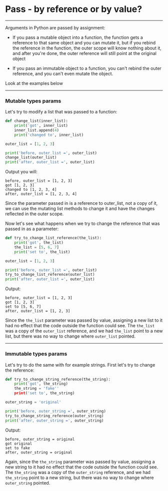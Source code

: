 # Pass - by reference or by value?

---

Arguments in Python are passed by assignment:

* If you pass a mutable object into a function, the function gets a reference to that same object and you can mutate it, but if you rebind the reference in the function, the outer scope will know nothing about it, and after you're done, the outer reference will still point at the original object


* If you pass an immutable object to a function, you can't rebind the outer reference, and you can't even mutate the object.

Look at the examples below


---

### Mutable types params

Let's try to modify a list that was passed to a function:
```python
def change_list(inner_list):
    print('got', inner_list)
    inner_list.append(4)
    print('changed to', inner_list)

outer_list = [1, 2, 3]

print('before, outer_list =', outer_list)
change_list(outer_list)
print('after, outer_list =', outer_list)
```

Output you will:
```
before, outer_list = [1, 2, 3]
got [1, 2, 3]
changed to [1, 2, 3, 4]
after, outer_list = [1, 2, 3, 4]
```

Since the parameter passed in is a reference to outer_list, not a copy of it, we can use the mutating list methods to change it and have the changes reflected in the outer scope.

Now let's see what happens when we try to change the reference that was passed in as a parameter:
```python
def try_to_change_list_reference(the_list):
    print('got', the_list)
    the_list = [5, 6, 7]
    print('set to', the_list)

outer_list = [1, 2, 3]

print('before, outer_list =', outer_list)
try_to_change_list_reference(outer_list)
print('after, outer_list =', outer_list)
```
Output:
```
before, outer_list = [1, 2, 3]
got [1, 2, 3]
set to [5, 6, 7]
after, outer_list = [1, 2, 3]
```
Since the `the_list` parameter was passed by value, assigning a new list to it had no effect that the code outside the function could see. The `the_list` was a copy of the `outer_list` reference, and we had `the_list` point to a new list, but there was no way to change where `outer_list` pointed.

---

### Immutable types params

Let's try to do the same with for example strings. First let's try to change the reference:

```python
def try_to_change_string_reference(the_string):
    print('got', the_string)
    the_string = 'fake''
    print('set to', the_string)

outer_string = 'original'

print('before, outer_string =', outer_string)
try_to_change_string_reference(outer_string)
print('after, outer_string =', outer_string)
```
Output:

```
before, outer_string = original
got original
set to fake
after, outer_string = original
```
Again, since the `the_string` parameter was passed by value, assigning a new string to it had no effect that the code outside the function could see. The `the_string` was a copy of the `outer_string` reference, and we had `the_string` point to a new string, but there was no way to change where `outer_string` pointed.
